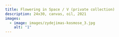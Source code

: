 ```yaml
---
title: Flowering in Space / V (private collection)
description: 24x30, canvas, oil, 2021
images:
  - image: images/zydejimas-kosmose_3.jpg
    alt: "1"
---
```

